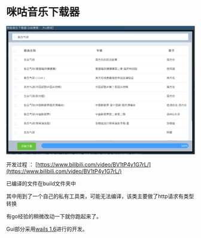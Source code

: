 # 咪咕音乐下载器

![](build/image.png)

开发过程 ： [https://www.bilibili.com/video/BV1tP4y1G7rL/](https://www.bilibili.com/video/BV1tP4y1G7rL/)

已编译的文件在build文件夹中

其中用到了一个自己的私有工具类，可能无法编译，该类主要做了http请求有类型转换

有go经验的稍微改动一下就你跑起来了。

Gui部分采用[wails 1.6](https://wails.app/)进行的开发。
